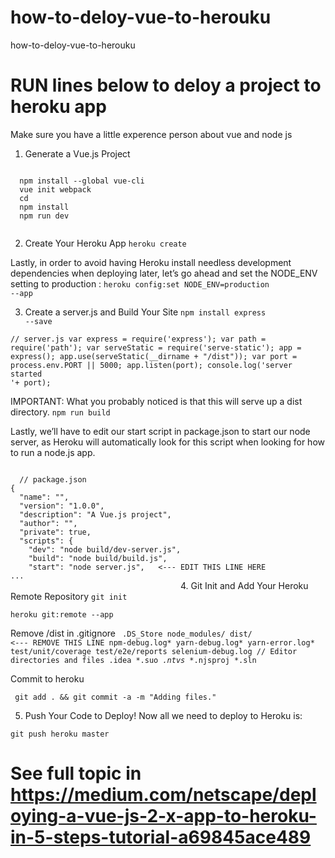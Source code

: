 # how-to-deloy-vue-to-herouku
how-to-deloy-vue-to-herouku
# RUN lines below to deloy a project to heroku app

Make sure you have a little experence person about vue and node js

1. Generate a Vue.js Project
<code>
  npm install --global vue-cli
  vue init webpack <YOUR-PROJECT-NAME-HERE>
  cd <YOUR-PROJECT-NAME-HERE>
  npm install
  npm run dev
 </code>
  
 2. Create Your Heroku App
 <code>heroku create <YOUR-PROJECT-NAME-HERE></code>
  
Lastly, in order to avoid having Heroku install needless development dependencies when deploying later, let’s go ahead and set the NODE_ENV setting to production :
<code>heroku config:set NODE_ENV=production --app <YOUR-PROJECT-NAME-HERE></code>
  
 3. Create a server.js and Build Your Site
 <code>npm install express --save</code>
 
 <code>// server.js
var express = require('express');
var path = require('path');
var serveStatic = require('serve-static');
app = express();
app.use(serveStatic(__dirname + "/dist"));
var port = process.env.PORT || 5000;
app.listen(port);
console.log('server started '+ port);</code>

IMPORTANT: What you probably noticed is that this will serve up a dist directory. 
<code>npm run build</code>

Lastly, we’ll have to edit our start script in package.json to start our node server, as Heroku will automatically look for this script when looking for how to run a node.js app.

<code>
  // package.json
{
  "name": "<YOUR-PROJECT-NAME-HERE>",
  "version": "1.0.0",
  "description": "A Vue.js project",
  "author": "",
  "private": true,
  "scripts": {
    "dev": "node build/dev-server.js",
    "build": "node build/build.js",
    "start": "node server.js",   <--- EDIT THIS LINE HERE 
...
                                      </code>
  4. Git Init and Add Your Heroku Remote Repository
  <code>git init</code>
  
  <code>heroku git:remote --app <YOUR-PROJECT-NAME-HERE></code>
  
  Remove /dist in .gitignore
  <code>
  .DS_Store
node_modules/
dist/  <--- REMOVE THIS LINE
npm-debug.log*
yarn-debug.log*
yarn-error.log*
test/unit/coverage
test/e2e/reports
selenium-debug.log
// Editor directories and files
.idea
*.suo
*.ntvs*
*.njsproj
*.sln
            </code>

Commit to heroku

<code> git add . && git commit -a -m "Adding files." </code>

5. Push Your Code to Deploy!
Now all we need to deploy to Heroku is:

<code>git push heroku master</code>
# See full topic in https://medium.com/netscape/deploying-a-vue-js-2-x-app-to-heroku-in-5-steps-tutorial-a69845ace489
